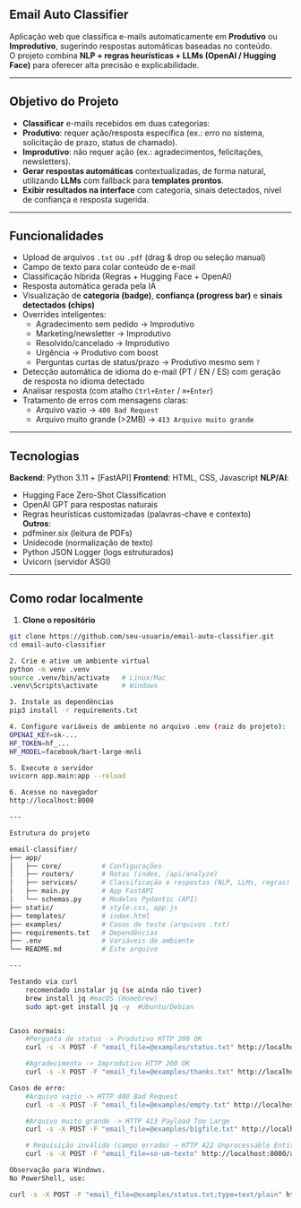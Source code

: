 ## Email Auto Classifier

Aplicação web que classifica e-mails automaticamente em **Produtivo** ou **Improdutivo**, sugerindo respostas automáticas baseadas no conteúdo.  
O projeto combina **NLP + regras heurísticas + LLMs (OpenAI / Hugging Face)** para oferecer alta precisão e explicabilidade.

---

## Objetivo do Projeto

- **Classificar** e-mails recebidos em duas categorias:
- **Produtivo**: requer ação/resposta específica (ex.: erro no sistema, solicitação de prazo, status de chamado).
- **Improdutivo**: não requer ação (ex.: agradecimentos, felicitações, newsletters).
- **Gerar respostas automáticas** contextualizadas, de forma natural, utilizando **LLMs** com fallback para **templates prontos**.
- **Exibir resultados na interface** com categoria, sinais detectados, nível de confiança e resposta sugerida.

---

## Funcionalidades

- Upload de arquivos `.txt` ou `.pdf` (drag & drop ou seleção manual)  
- Campo de texto para colar conteúdo de e-mail  
- Classificação híbrida (Regras + Hugging Face + OpenAI)  
- Resposta automática gerada pela IA  
- Visualização de **categoria (badge)**, **confiança (progress bar)** e **sinais detectados (chips)**  
- Overrides inteligentes:
    - Agradecimento sem pedido → Improdutivo  
    - Marketing/newsletter → Improdutivo  
    - Resolvido/cancelado → Improdutivo  
    - Urgência → Produtivo com boost  
    - Perguntas curtas de status/prazo → Produtivo mesmo sem `?`
- Detecção automática de idioma do e-mail (PT / EN / ES) com geração de resposta no idioma detectado  
- Analisar resposta (com atalho `Ctrl+Enter` / `⌘+Enter`)  
- Tratamento de erros com mensagens claras:  
    - Arquivo vazio → `400 Bad Request`  
    - Arquivo muito grande (>2MB) → `413 Arquivo muito grande`  

---

## Tecnologias

**Backend**: Python 3.11 + [FastAPI]
**Frontend**: HTML, CSS, Javascript
**NLP/AI**:
  - Hugging Face Zero-Shot Classification
  - OpenAI GPT para respostas naturais
  - Regras heurísticas customizadas (palavras-chave e contexto)  
**Outros**:
  - pdfminer.six (leitura de PDFs)
  - Unidecode (normalização de texto)
  - Python JSON Logger (logs estruturados)
  - Uvicorn (servidor ASGI)

---

## Como rodar localmente

1. **Clone o repositório**
```bash 
git clone https://github.com/seu-usuario/email-auto-classifier.git
cd email-auto-classifier 

2. Crie e ative um ambiente virtual
python -m venv .venv
source .venv/bin/activate   # Linux/Mac
.venv\Scripts\activate      # Windows

3. Instale as dependências
pip3 install -r requirements.txt

4. Configure variáveis de ambiente no arquivo .env (raiz do projeto):
OPENAI_KEY=sk-...
HF_TOKEN=hf_...
HF_MODEL=facebook/bart-large-mnli

5. Execute o servidor
uvicorn app.main:app --reload

6. Acesse no navegador
http://localhost:8000

---

Estrutura do projeto

email-classifier/
├── app/
│   ├── core/          # Configurações 
│   ├── routers/       # Rotas (index, /api/analyze)
│   ├── services/      # Classificação e respostas (NLP, LLMs, regras)
│   ├── main.py        # App FastAPI
│   └── schemas.py     # Modelos Pydantic (API)
├── static/            # style.css, app.js
├── templates/         # index.html
├── examples/          # Casos de teste (arquivos .txt)
├── requirements.txt   # Dependências
├── .env               # Variáveis de ambiente
└── README.md          # Este arquivo

---

Testando via curl
    recomendado instalar jq (se ainda não tiver)
    brew install jq #macOS (Homebrew)
    sudo apt-get install jq -y  #Ubuntu/Debian


Casos normais:
    #Pergunta de status -> Produtivo HTTP 200 OK
    curl -s -X POST -F "email_file=@examples/status.txt" http://localhost:8000/api/analyze | jq . 

    #Agradecimento -> Improdutivo HTTP 200 OK
    curl -s -X POST -F "email_file=@examples/thanks.txt" http://localhost:8000/api/analyze | jq . 

Casos de erro:
    #Arquivo vazio -> HTTP 400 Bad Request
    curl -s -X POST -F "email_file=@examples/empty.txt" http://localhost:8000/api/analyze | jq .

    #Arquivo muito grande -> HTTP 413 Payload Too Large
    curl -s -X POST -F "email_file=@examples/bigfile.txt" http://localhost:8000/api/analyze | jq .

    # Requisição inválida (campo errado) → HTTP 422 Unprocessable Entity
    curl -s -X POST -F "email_file=so-um-texto" http://localhost:8000/api/analyze | jq .

Observação para Windows.
No PowerShell, use:

curl -s -X POST -F "email_file=@examples/status.txt;type=text/plain" http://localhost:8000/api/analyze | jq .
